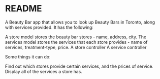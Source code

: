 # README

A Beauty Bar app that allows you to look up Beauty Bars in Toronto, along with services provided. It has the following:

A store model stores the beauty bar stores - name, address, city.
The services model stores the services that each store provides - name of services, treatment-type, price.
A store controller
A service controller

Some things it can do:

Find out which stores provide certain services, and the prices of service. 
Display all of the services a store has.



